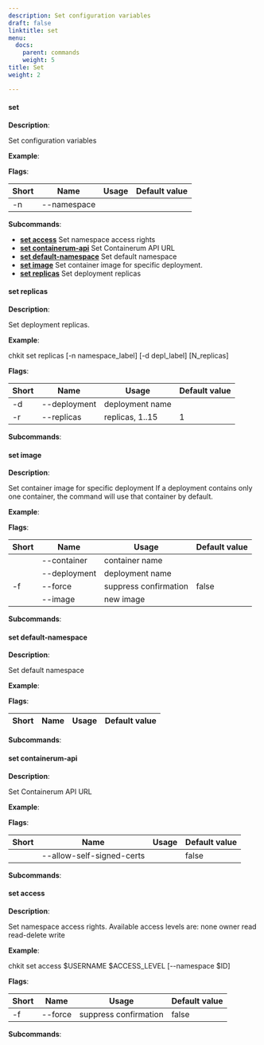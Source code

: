 ```yaml
---
description: Set configuration variables
draft: false
linktitle: set
menu:
  docs:
    parent: commands
    weight: 5
title: Set
weight: 2

---
```


#### <a name="set">set</a>

**Description**:

Set configuration variables

**Example**:



**Flags**:

| Short | Name | Usage | Default value |
| ----- | ---- | ----- | ------------- |
| -n | --namespace |  |  |


**Subcommands**:

* **[set access](#set_access)** Set namespace access rights
* **[set containerum-api](#set_containerum-api)** Set Containerum API URL
* **[set default-namespace](#set_default-namespace)** Set default namespace
* **[set image](#set_image)** Set container image for specific deployment.
* **[set replicas](#set_replicas)** Set deployment replicas


#### <a name="set_replicas">set replicas</a>

**Description**:

Set deployment replicas.

**Example**:

chkit set replicas [-n namespace_label] [-d depl_label] [N_replicas]

**Flags**:

| Short | Name | Usage | Default value |
| ----- | ---- | ----- | ------------- |
| -d | --deployment | deployment name |  |
| -r | --replicas | replicas, 1..15 | 1 |


**Subcommands**:



#### <a name="set_image">set image</a>

**Description**:

Set container image for specific deployment
If a deployment contains only one container, the command will use that container by default.

**Example**:



**Flags**:

| Short | Name | Usage | Default value |
| ----- | ---- | ----- | ------------- |
|  | --container | container name |  |
|  | --deployment | deployment name |  |
| -f | --force | suppress confirmation | false |
|  | --image | new image |  |


**Subcommands**:



#### <a name="set_default-namespace">set default-namespace</a>

**Description**:

Set default namespace

**Example**:



**Flags**:

| Short | Name | Usage | Default value |
| ----- | ---- | ----- | ------------- |


**Subcommands**:



#### <a name="set_containerum-api">set containerum-api</a>

**Description**:

Set Containerum API URL

**Example**:



**Flags**:

| Short | Name | Usage | Default value |
| ----- | ---- | ----- | ------------- |
|  | --allow-self-signed-certs |  | false |


**Subcommands**:



#### <a name="set_access">set access</a>

**Description**:

Set namespace access rights.
Available access levels are:
  none
  owner
  read
  read-delete
  write

**Example**:

chkit set access $USERNAME $ACCESS_LEVEL [--namespace $ID]

**Flags**:

| Short | Name | Usage | Default value |
| ----- | ---- | ----- | ------------- |
| -f | --force | suppress confirmation | false |


**Subcommands**:



